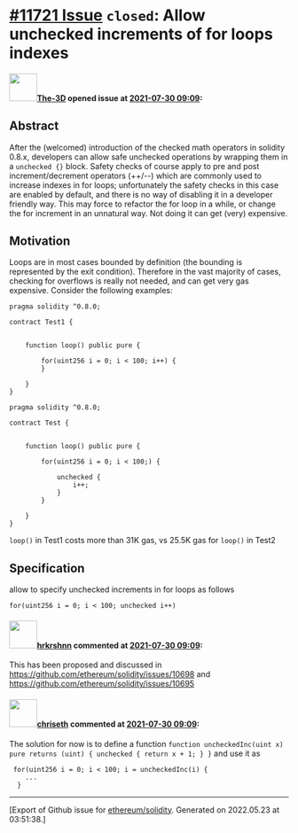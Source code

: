# [\#11721 Issue](https://github.com/ethereum/solidity/issues/11721) `closed`: Allow unchecked increments of for loops indexes

#### <img src="https://avatars.githubusercontent.com/u/37953689?v=4" width="50">[The-3D](https://github.com/The-3D) opened issue at [2021-07-30 09:09](https://github.com/ethereum/solidity/issues/11721):

## Abstract

After the (welcomed) introduction of the checked math operators in solidity 0.8.x, developers can allow safe unchecked operations by wrapping them in a `unchecked {}` block. Safety checks of course apply to pre and post increment/decrement operators (++/--) which are commonly used to increase indexes in for loops; unfortunately the safety checks in this case are enabled by default, and there is no way of disabling it in a developer friendly way. This may force to refactor the for loop in a while, or change the for increment in an unnatural way. Not doing it can get (very) expensive.

## Motivation

Loops are in most cases bounded by definition (the bounding is represented by the exit condition). Therefore in the vast majority of cases, checking for overflows is really not needed, and can get very gas expensive. Consider the following examples:

```
pragma solidity ^0.8.0;

contract Test1 {
    
    
    function loop() public pure {
        
        for(uint256 i = 0; i < 100; i++) {
        }
        
    }
}
```
```
pragma solidity ^0.8.0;

contract Test {
    
    
    function loop() public pure {
        
        for(uint256 i = 0; i < 100;) {
            
            unchecked {
                i++;
            }
        }
        
    }
}
```
`loop()` in Test1 costs more than 31K gas, vs 25.5K gas for `loop()` in Test2

## Specification

allow to specify unchecked increments in for loops as follows

`for(uint256 i = 0; i < 100; unchecked i++)`



#### <img src="https://avatars.githubusercontent.com/u/13174375?u=52d702cb6bec53b561afa293cf9cd53ef7a63924&v=4" width="50">[hrkrshnn](https://github.com/hrkrshnn) commented at [2021-07-30 09:09](https://github.com/ethereum/solidity/issues/11721#issuecomment-890887740):

This has been proposed and discussed in https://github.com/ethereum/solidity/issues/10698 and https://github.com/ethereum/solidity/issues/10695

#### <img src="https://avatars.githubusercontent.com/u/9073706?v=4" width="50">[chriseth](https://github.com/chriseth) commented at [2021-07-30 09:09](https://github.com/ethereum/solidity/issues/11721#issuecomment-890917517):

The solution for now is to define a function `function uncheckedInc(uint x) pure returns (uint) { unchecked { return x + 1; } }` and use it as
```
 for(uint256 i = 0; i < 100; i = uncheckedInc(i) {
    ...
  }
```


-------------------------------------------------------------------------------



[Export of Github issue for [ethereum/solidity](https://github.com/ethereum/solidity). Generated on 2022.05.23 at 03:51:38.]

